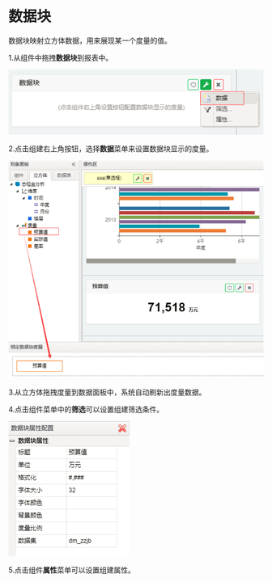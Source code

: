 # 数据块

数据块映射立方体数据，用来展现某一个度量的值。

1.从组件中拖拽**数据块**到报表中。

![](/assets/import120.png)

2.点击组建右上角按钮，选择**数据**菜单来设置数据块显示的度量。

![](/assets/import121.png)

3.从立方体拖拽度量到数据面板中，系统自动刷新出度量数据。

4.点击组件菜单中的**筛选**可以设置组建筛选条件。

![](/assets/import123.png)

5.点击组件**属性**菜单可以设置组建属性。

